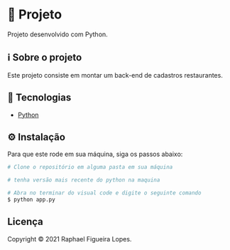 
# 🚀 Projeto

Projeto desenvolvido com Python.

## ℹ️ Sobre o projeto

Este projeto consiste em montar um back-end de cadastros restaurantes.

## 📝 Tecnologias

- [Python](https://www.python.org/)


## ⚙️ Instalação

Para que este rode em sua máquina, siga os passos abaixo:

```bash
# Clone o repositório em alguma pasta em sua máquina

# tenha versão mais recente do python na maquina

# Abra no terminar do visual code e digite o seguinte comando
$ python app.py

```

## Licença
Copyright © 2021 Raphael Figueira Lopes.
